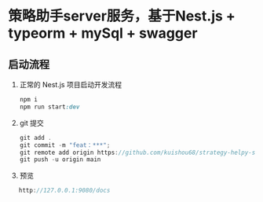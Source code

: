 # 策略助手server服务，基于Nest.js + typeorm + mySql + swagger

## 启动流程

1. 正常的 Nest.js 项目启动开发流程

   ````css
   npm i
   npm run start:dev
   ````

2. git 提交

   ````javascript
   git add .
   git commit -m "feat：***";
   git remote add origin https://github.com/kuishou68/strategy-helpy-server.git
   git push -u origin main
   ````

3. 预览
```javascript
   http://127.0.0.1:9080/docs
```

